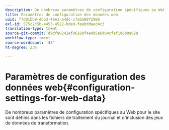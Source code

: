 ```yaml
---
description: De nombreux paramètres de configuration spécifiques au Web pour le site sont définis dans les fichiers de traitement du journal et d'inclusion des jeux de données de transformation.
title: Paramètres de configuration des données web
uuid: f7d91bb9-d6b3-49e1-a4dc-c7aba08f2906
exl-id: 575c2c5b-4453-4522-bde0-feabddaec4c3
translation-type: tm+mt
source-git-commit: d9df90242ef96188f4e4b5e6d04cfef196b0a628
workflow-type: tm+mt
source-wordcount: '42'
ht-degree: 23%

---
```


# Paramètres de configuration des données web{#configuration-settings-for-web-data}

De nombreux paramètres de configuration spécifiques au Web pour le site sont définis dans les fichiers de traitement du journal et d&#39;inclusion des jeux de données de transformation.
